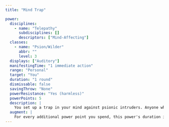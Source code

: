 ```yaml
---
title: "Mind Trap"

power:
  disciplines:
    - name: "Telepathy"
      subdisciplines: []
      descriptors: ["Mind-Affecting"]
  classes:
    - name: "Psion/Wilder"
      abbr: ""
      level: 3
  displays: ["Auditory"]
  manifestingTime: "1 immediate action"
  range: "Personal"
  target: "You"
  duration: "1 round"
  dismissable: false
  savingThrow: "None"
  powerResistance: "Yes (harmless)"
  powerPoints: 5
  description: |
    You set up a trap in your mind against psionic intruders. Anyone who attacks you with a telepathy power immediately loses {% die_roll 1 6 0 %} power points. This power's effect does not negate the power that is currently being used against you. You can manifest this power instantly, quickly enough to gain its benefit in an emergency. Manifesting the power is an immediate action. You can use this power even when it is not your turn.
  augment: |
    For every additional power point you spend, this power's duration increases by 1 round.
---
```

